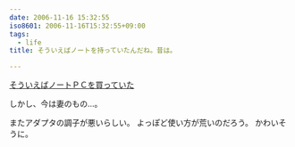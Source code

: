```yaml
---
date: 2006-11-16 15:32:55
iso8601: 2006-11-16T15:32:55+09:00
tags:
  - life
title: そういえばノートを持っていたんだね。昔は。

---
```


<a href="/2005/05/17/025426/" title="そういえばノートＰＣを買っていた">そういえばノートＰＣを買っていた</a>

しかし、今は妻のもの…。

またアダプタの調子が悪いらしい。
よっぽど使い方が荒いのだろう。
かわいそうに。
